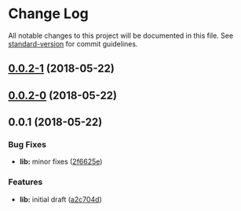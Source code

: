 # Change Log

All notable changes to this project will be documented in this file. See [standard-version](https://github.com/conventional-changelog/standard-version) for commit guidelines.

<a name="0.0.2-1"></a>
## [0.0.2-1](https://github.com/wittydeveloper/functional-json-schema/compare/v0.0.2-0...v0.0.2-1) (2018-05-22)



<a name="0.0.2-0"></a>
## [0.0.2-0](https://github.com/wittydeveloper/functional-json-schema/compare/v0.0.1...v0.0.2-0) (2018-05-22)



<a name="0.0.1"></a>
## 0.0.1 (2018-05-22)


### Bug Fixes

* **lib:** minor fixes ([2f6625e](https://github.com/wittydeveloper/functional-json-schema/commit/2f6625e))


### Features

* **lib:** initial draft ([a2c704d](https://github.com/wittydeveloper/functional-json-schema/commit/a2c704d))
